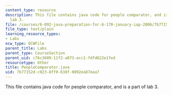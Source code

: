 ```yaml
---
content_type: resource
description: This file contains java code for people comparator, and is a part of
  lab 3.
file: /courses/6-092-java-preparation-for-6-170-january-iap-2006/7b77152dc0238ff0638f0892ea87eaa7_PeopleComparator.java
file_type: text/plain
learning_resource_types:
- Labs
ocw_type: OCWFile
parent_title: Labs
parent_type: CourseSection
parent_uid: c76c3609-11f2-a073-ecc1-fdfd622e1fed
resourcetype: Other
title: PeopleComparator.java
uid: 7b77152d-c023-8ff0-638f-0892ea87eaa7
---
```

This file contains java code for people comparator, and is a part of lab 3.

